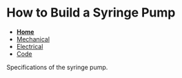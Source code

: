# How to Build a Syringe Pump

- **[Home](/Syringe-Pump/)**
- [Mechanical](/Syringe-Pump/mechanical)
- [Electrical](/Syringe-Pump/electrical)
- [Code](/Syringe-Pump/code)

Specifications of the syringe pump.



